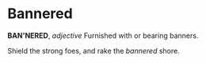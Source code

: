 # Bannered

**BAN'NERED**, _adjective_ Furnished with or bearing banners.

Shield the strong foes, and rake the _bannered_ shore.